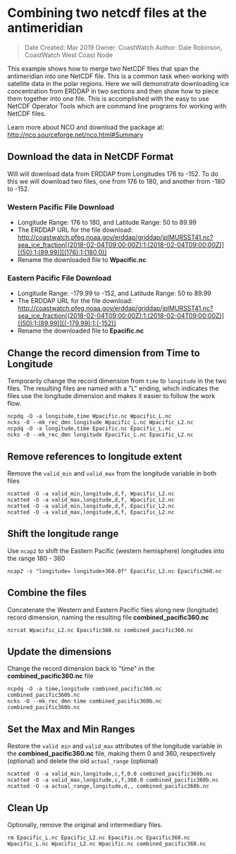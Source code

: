 # Combining two netcdf files at the antimeridian

> Date Created: Mar 2019
> Owner: CoastWatch
> Author: Dale Robinson, CoastWatch West Coast Node

This example shows how to merge two NetCDF files that span the antimeridian into one NetCDF file. This is a common task when working with satellite data in the polar regions. Here we will demonstrate downloading ice concentration from ERDDAP in two sections and then show how to piece them together into one file. This is accomplished with the easy to use NetCDF Operator Tools which are command line programs for working with NetCDF files. 

Learn more about NCO and download the package at: http://nco.sourceforge.net/nco.html#Summary

## Download the data in NetCDF Format

Will will download data from ERDDAP from Longitudes 176 to -152. To do this we will download two files, one from 176 to 180, and another from -180 to -152.

### Western Pacific File Download

* Longitude Range: 176 to 180, and Latitude Range: 50 to 89.99
* The ERDDAP URL for the file download:  
http://coastwatch.pfeg.noaa.gov/erddap/griddap/jplMURSST41.nc?sea_ice_fraction[(2018-02-04T09:00:00Z):1:(2018-02-04T09:00:00Z)][(50):1:(89.99)][(176):1:(180.0)]
* Rename the downloaded file to **Wpacific.nc**

### Eastern Pacific File Download
* Longitude Range: -179.99 to -152, and Latitude Range: 50 to 89.99
* The ERDDAP URL for the file download:  
http://coastwatch.pfeg.noaa.gov/erddap/griddap/jplMURSST41.nc?sea_ice_fraction[(2018-02-04T09:00:00Z):1:(2018-02-04T09:00:00Z)][(50):1:(89.99)][(-179.99):1:(-152)]
* Rename the downloaded file to **Epacific.nc**

## Change the record dimension from Time to Longitude

Temporarily change the record dimension from `time` to `longitude` in the two files. 
The resulting files are named with a "L" ending, which indicates the files use the longitude dimension and makes it easier to follow the work flow.

```
ncpdq -O -a longitude,time Wpacific.nc Wpacific_L.nc
ncks -O --mk_rec_dmn longitude Wpacific_L.nc Wpacific_L2.nc
ncpdq -O -a longitude,time Epacific.nc Epacific_L.nc
ncks -O --mk_rec_dmn longitude Epacific_L.nc Epacific_L2.nc
```

## Remove references to longitude extent

Remove the `valid_min` and `valid_max` from the longitude variable in both files

```
ncatted -O -a valid_min,longitude,d,f, Wpacific_L2.nc
ncatted -O -a valid_max,longitude,d,f, Wpacific_L2.nc
ncatted -O -a valid_min,longitude,d,f, Epacific_L2.nc
ncatted -O -a valid_max,longitude,d,f, Epacific_L2.nc
```

## Shift the longitude range

Use `ncap2` to shift the Eastern Pacific (western hemisphere) longitudes into the range 180 - 360

```
ncap2 -s "longitude= longitude+360.0f" Epacific_L2.nc Epacific360.nc
```

## Combine the files

Concatenate the Western and Eastern Pacific files along new (longitude) record dimension, naming the resulting file **combined_pacific360.nc**

```
ncrcat Wpacific_L2.nc Epacific360.nc combined_pacific360.nc
```

## Update the dimensions

Change the record dimension back to "time" in the **combined_pacific360.nc** file

```
ncpdq -O -a time,longitude combined_pacific360.nc combined_pacific360b.nc
ncks -O --mk_rec_dmn time combined_pacific360b.nc combined_pacific360b.nc
```

## Set the Max and Min Ranges

Restore the `valid min` and `valid_max` attributes of the longitude variable in the **combined_pacific360.nc** file, making them 0 and 360, respectively (optional) and delete the old `actual_range` (optional)

```
ncatted -O -a valid_min,longitude,c,f,0.0 combined_pacific360b.nc
ncatted -O -a valid_max,longitude,c,f,360.0 combined_pacific360b.nc
ncatted -O -a actual_range,longitude,d,, combined_pacific360b.nc
```

## Clean Up

Optionally, remove the original and intermediary files.

```
rm Epacific_L.nc Epacific_L2.nc Epacific.nc Epacific360.nc Wpacific_L.nc Wpacific_L2.nc Wpacific.nc combined_pacific360.nc
```
